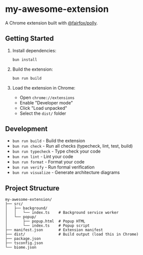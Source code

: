 # my-awesome-extension

A Chrome extension built with [@fairfox/polly](https://github.com/fairfox/web-ext).

## Getting Started

1. Install dependencies:
   ```bash
   bun install
   ```

2. Build the extension:
   ```bash
   bun run build
   ```

3. Load the extension in Chrome:
   - Open `chrome://extensions`
   - Enable "Developer mode"
   - Click "Load unpacked"
   - Select the `dist/` folder

## Development

- `bun run build` - Build the extension
- `bun run check` - Run all checks (typecheck, lint, test, build)
- `bun run typecheck` - Type check your code
- `bun run lint` - Lint your code
- `bun run format` - Format your code
- `bun run verify` - Run formal verification
- `bun run visualize` - Generate architecture diagrams

## Project Structure

```
my-awesome-extension/
├── src/
│   ├── background/
│   │   └── index.ts    # Background service worker
│   └── popup/
│       ├── popup.html  # Popup HTML
│       └── index.ts    # Popup script
├── manifest.json       # Extension manifest
├── dist/               # Build output (load this in Chrome)
├── package.json
├── tsconfig.json
└── biome.json
```

